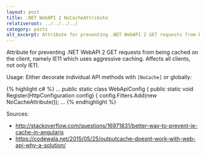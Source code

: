 ```yaml
---
layout: post
title: .NET WebAPI 2 NoCacheAttribute
relativeroot: ../../../../
category: posts
alt_excerpt: Attribute for preventing .NET WebAPI 2 GET requests from being cached on the client, namely IE11 which uses aggressive caching.
---
```


Attribute for preventing .NET WebAPI 2 GET requests from being cached on the client, namely IE11 which uses aggressive caching.
Affects all clients, not only IE11.

<script src="https://gist.github.com/mikkorepolainen/a5bb38b510b472008dcc37d6766898c2.js"></script>

Usage: Either decorate individual API methods with `[NoCache]` or globally:

{% highlight c# %}
...
public static class WebApiConfig
{
    public static void Register(HttpConfiguration config)
    {
        config.Filters.Add(new NoCacheAttribute());
        ...
{% endhighlight %}


Sources:

 - <http://stackoverflow.com/questions/16971831/better-way-to-prevent-ie-cache-in-angularjs>
 - <https://codewala.net/2015/05/25/outputcache-doesnt-work-with-web-api-why-a-solution/>
